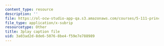 ```yaml
---
content_type: resource
description: ''
file: https://ol-ocw-studio-app-qa.s3.amazonaws.com/courses/5-111-principles-of-chemical-science-fall-2008/3a03ad2d8de650768be4f59e7e788989_llaa-iEYDLI.vtt
file_type: application/x-subrip
resourcetype: Other
title: 3play caption file
uid: 3a03ad2d-8de6-5076-8be4-f59e7e788989
---
```

